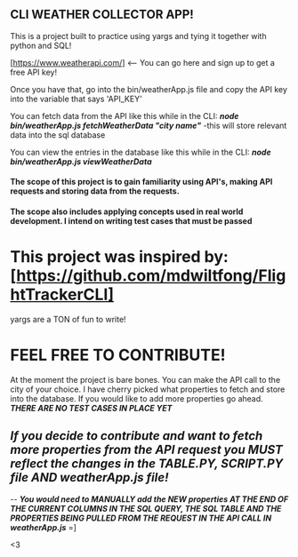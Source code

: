 ## CLI WEATHER COLLECTOR APP! ##

This is a project built to practice using yargs and tying it together with python and SQL!

[https://www.weatherapi.com/]
<-- You can go here and sign up to get a free API key!

Once you have that, go into the bin/weatherApp.js file and copy the API key into the variable that says 'API_KEY'

You can fetch data from the API like this while in the CLI:
***node bin/weatherApp.js fetchWeatherData "city name"***
-this will store relevant data into the sql database

You can view the entries in the database like this while in the CLI:
***node bin/weatherApp.js viewWeatherData***



#### The scope of this project is to gain familiarity using API's, making API requests and storing data from the requests.
#### The scope also includes applying concepts used in real world development. I intend on writing test cases that must be passed



# This project was inspired by: [https://github.com/mdwiltfong/FlightTrackerCLI]

yargs are a TON of fun to write!




# FEEL FREE TO CONTRIBUTE!

At the moment the project is bare bones. You can make the API call to the city of your choice. I have cherry picked what properties to fetch and store into the database.
If you would like to add more properties go ahead. ***THERE ARE NO TEST CASES IN PLACE YET***

***If you decide to contribute and want to fetch more properties from the API request you MUST reflect the changes in the TABLE.PY, SCRIPT.PY file AND weatherApp.js file!***
--
--
***You would need to MANUALLY add the NEW properties AT THE END OF THE CURRENT COLUMNS IN THE SQL QUERY, THE SQL TABLE AND THE PROPERTIES BEING PULLED FROM THE REQUEST IN THE API CALL IN weatherApp.js*** =]

<3

